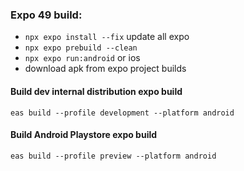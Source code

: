 ### Expo 49 build:
- ```npx expo install --fix``` update all expo
- ```npx expo prebuild --clean```
- ```npx expo run:android``` or ios
- download apk from expo project builds

#### Build dev internal distribution expo build
```eas build --profile development --platform android```

#### Build Android Playstore expo build
```eas build --profile preview --platform android``` 
